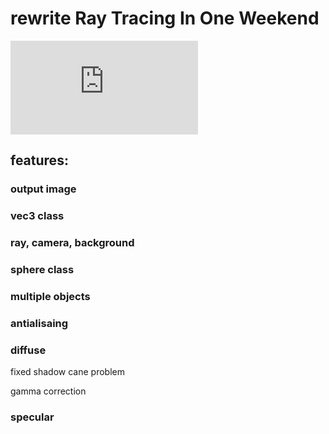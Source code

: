 # rewrite Ray Tracing In One Weekend
![original website:](https://raytracing.github.io/books/RayTracingInOneWeekend.html)
## features:

### output image

### vec3 class

### ray, camera, background

### sphere class

### multiple objects

### antialisaing

### diffuse 
fixed shadow cane problem

gamma correction

### specular

